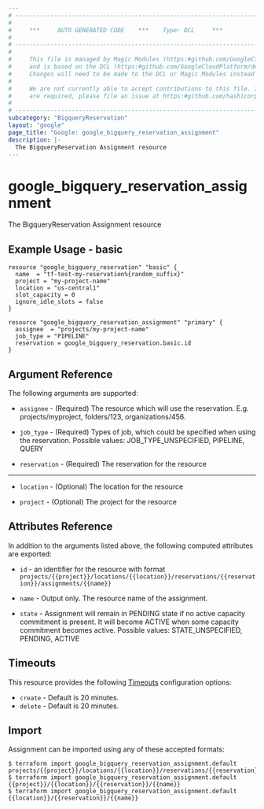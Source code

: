 ```yaml
---
# ----------------------------------------------------------------------------
#
#     ***     AUTO GENERATED CODE    ***    Type: DCL     ***
#
# ----------------------------------------------------------------------------
#
#     This file is managed by Magic Modules (https:#github.com/GoogleCloudPlatform/magic-modules)
#     and is based on the DCL (https:#github.com/GoogleCloudPlatform/declarative-resource-client-library).
#     Changes will need to be made to the DCL or Magic Modules instead of here.
#
#     We are not currently able to accept contributions to this file. If changes
#     are required, please file an issue at https:#github.com/hashicorp/terraform-provider-google/issues/new/choose
#
# ----------------------------------------------------------------------------
subcategory: "BigqueryReservation"
layout: "google"
page_title: "Google: google_bigquery_reservation_assignment"
description: |-
  The BigqueryReservation Assignment resource
---
```


# google_bigquery_reservation_assignment

The BigqueryReservation Assignment resource

## Example Usage - basic
```hcl
resource "google_bigquery_reservation" "basic" {
  name  = "tf-test-my-reservation%{random_suffix}"
  project = "my-project-name"
  location = "us-central1"
  slot_capacity = 0
  ignore_idle_slots = false
}

resource "google_bigquery_reservation_assignment" "primary" {
  assignee  = "projects/my-project-name"
  job_type = "PIPELINE"
  reservation = google_bigquery_reservation.basic.id
}
```

## Argument Reference

The following arguments are supported:

* `assignee` -
  (Required)
  The resource which will use the reservation. E.g. projects/myproject, folders/123, organizations/456.
  
* `job_type` -
  (Required)
  Types of job, which could be specified when using the reservation. Possible values: JOB_TYPE_UNSPECIFIED, PIPELINE, QUERY
  
* `reservation` -
  (Required)
  The reservation for the resource
  


- - -

* `location` -
  (Optional)
  The location for the resource
  
* `project` -
  (Optional)
  The project for the resource
  


## Attributes Reference

In addition to the arguments listed above, the following computed attributes are exported:

* `id` - an identifier for the resource with format `projects/{{project}}/locations/{{location}}/reservations/{{reservation}}/assignments/{{name}}`

* `name` -
  Output only. The resource name of the assignment.
  
* `state` -
  Assignment will remain in PENDING state if no active capacity commitment is present. It will become ACTIVE when some capacity commitment becomes active. Possible values: STATE_UNSPECIFIED, PENDING, ACTIVE
  
## Timeouts

This resource provides the following
[Timeouts](/docs/configuration/resources.html#timeouts) configuration options:

- `create` - Default is 20 minutes.
- `delete` - Default is 20 minutes.

## Import

Assignment can be imported using any of these accepted formats:

```
$ terraform import google_bigquery_reservation_assignment.default projects/{{project}}/locations/{{location}}/reservations/{{reservation}}/assignments/{{name}}
$ terraform import google_bigquery_reservation_assignment.default {{project}}/{{location}}/{{reservation}}/{{name}}
$ terraform import google_bigquery_reservation_assignment.default {{location}}/{{reservation}}/{{name}}
```



